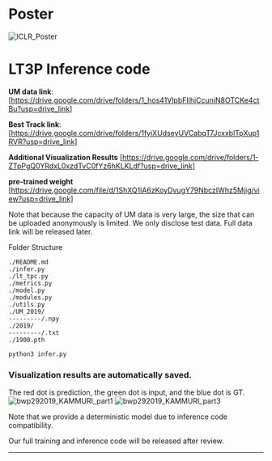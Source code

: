 # Poster
![ICLR_Poster](https://github.com/iclr2024submit/LT3P/assets/146421749/52d9e6d8-5dc6-41cf-a17b-53f1c6395785)

# LT3P Inference code

**UM data link**: [https://drive.google.com/drive/folders/1_hos41VlpbFIlhjCcuniN8OTCKe4ctBu?usp=drive_link]

**Best Track link**: [https://drive.google.com/drive/folders/1fyiXUdseyUVCabqT7JcxxblTpXup1RVR?usp=drive_link]

**Additional Visualization Results** [https://drive.google.com/drive/folders/1-ZTpPgQ0YRdxL0xzdTvC0fYz6hKLKLdf?usp=drive_link]

**pre-trained weight** [https://drive.google.com/file/d/1ShXQ1lA6zKoyDvugY79NbczIWhz5Mjig/view?usp=drive_link]



Note that because the capacity of UM data is very large, the size that can be uploaded anonymously is limited.  We only disclose test data.
Full data link will be released later.

Folder Structure
```
./README.md
./infer.py
./lt_tpc.py
./metrics.py
./model.py
./modules.py
./utils.py
./UM_2019/
---------/.npy
./2019/
---------/.txt
./1900.pth

```

```bash
python3 infer.py
```

### Visualization results are automatically saved. 

The red dot is prediction, the green dot is input, and the blue dot is GT.
![bwp292019_KAMMURI_part1](https://github.com/iclr2024submit/LT3P/assets/146421749/2707dc71-27fc-4df6-b263-ce8165f0bd8d)
![bwp292019_KAMMURI_part3](https://github.com/iclr2024submit/LT3P/assets/146421749/4f0da225-47eb-4a3b-b4d0-5348284ddc7a)


Note that we provide a deterministic model due to inference code compatibility.

Our full training and inference code will be released after review.
***
